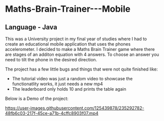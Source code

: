 # Maths-Brain-Trainer---Mobile
## Language - Java
This was a University project in my final year of studies where I had to create an educational mobile application that uses the phones accelerometer. 
I decided to make a Maths Brain Trainer game where there are stages of an additon equation with 4 answers. To choose an answer you need to tilt the phone
in the desired direction.

The project has a few little bugs and things that were not quite finished like:
- The tutorial video was just a random video to showcase the functionatlity works, it just needs a new mp4
- The leaderboard only holds 10 and prints the table again

Below is a Demo of the project:

https://user-images.githubusercontent.com/125439878/235292782-48fb6c03-217f-45ce-a71b-4cffc8903f07.mp4
